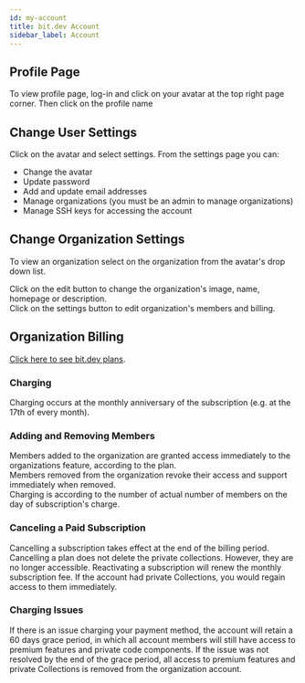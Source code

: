 ```yaml
---
id: my-account
title: bit.dev Account
sidebar_label: Account
---
```


## Profile Page

To view profile page, log-in and click on your avatar at the top right page corner. Then click on the profile name

## Change User Settings

Click on the avatar and select settings. From the settings page you can:  

- Change the avatar
- Update password
- Add and update email addresses
- Manage organizations (you must be an admin to manage organizations)
- Manage SSH keys for accessing the account

## Change Organization Settings

To view an organization select on the organization from the avatar's drop down list.  

Click on the edit button to change the organization's image, name, homepage or description.  
Click on the settings button to edit organization's members and billing.  

## Organization Billing  

[Click here to see bit.dev plans](https://bit.dev/pricing).

### Charging

Charging occurs at the monthly anniversary of the subscription (e.g. at the 17th of every month).  

### Adding and Removing Members

Members added to the organization are granted access immediately to the organizations feature, according to the plan.  
Members removed from the organization revoke their access and support immediately when removed.  
Charging is according to the number of actual number of members on the day of subscription's charge.  

### Canceling a Paid Subscription

Cancelling a subscription takes effect at the end of the billing period. Cancelling a plan does not delete the private collections. However, they are no longer accessible. 
Reactivating a subscription will renew the monthly subscription fee. If the account had private Collections, you would regain access to them immediately.

### Charging Issues

If there is an issue charging your payment method, the account will retain a 60 days grace period, in which all account members will still have access to premium features and private code components.
If the issue was not resolved by the end of the grace period, all access to premium features and private Collections is removed from the organization account.

